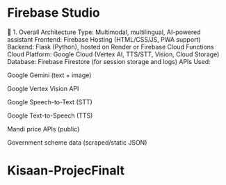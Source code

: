 # Firebase Studio
🔧 1. Overall Architecture
Type: Multimodal, multilingual, AI-powered assistant
Frontend: Firebase Hosting (HTML/CSS/JS, PWA support)
Backend: Flask (Python), hosted on Render or Firebase Cloud Functions
Cloud Platform: Google Cloud (Vertex AI, TTS/STT, Vision, Cloud Storage)
Database: Firebase Firestore (for session storage and logs)
APIs Used:

Google Gemini (text + image)

Google Vertex Vision API

Google Speech-to-Text (STT)

Google Text-to-Speech (TTS)

Mandi price APIs (public)

Government scheme data (scraped/static JSON)
# Kisaan-ProjecFinalt
